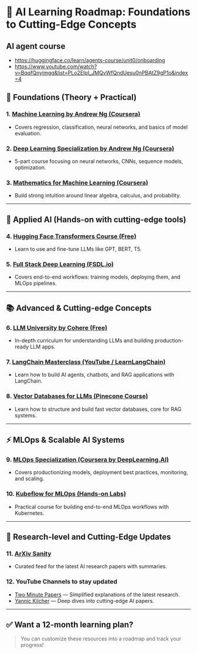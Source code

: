 # 🧠 AI Learning Roadmap: Foundations to Cutting-Edge Concepts

## AI agent course

- https://huggingface.co/learn/agents-course/unit0/onboarding
- https://www.youtube.com/watch?v=BqqfQnyjmgg&list=PLo2EIpI_JMQvWfQndUesu0nPBAtZ9gP1o&index=4

## 🔎 Foundations (Theory + Practical)
### 1. [Machine Learning by Andrew Ng (Coursera)](https://www.coursera.org/learn/machine-learning)
- Covers regression, classification, neural networks, and basics of model evaluation.

### 2. [Deep Learning Specialization by Andrew Ng (Coursera)](https://www.coursera.org/specializations/deep-learning)
- 5-part course focusing on neural networks, CNNs, sequence models, optimization.

### 3. [Mathematics for Machine Learning (Coursera)](https://www.coursera.org/specializations/mathematics-machine-learning)
- Build strong intuition around linear algebra, calculus, and probability.

---

## 🤖 Applied AI (Hands-on with cutting-edge tools)
### 4. [Hugging Face Transformers Course (Free)](https://huggingface.co/learn/course/chapter1)
- Learn to use and fine-tune LLMs like GPT, BERT, T5.

### 5. [Full Stack Deep Learning (FSDL.io)](https://fullstackdeeplearning.com/)
- Covers end-to-end workflows: training models, deploying them, and MLOps pipelines.

---

## 📚 Advanced & Cutting-edge Concepts
### 6. [LLM University by Cohere (Free)](https://university.cohere.com/)
- In-depth curriculum for understanding LLMs and building production-ready LLM apps.

### 7. [LangChain Masterclass (YouTube / LearnLangChain)](https://www.youtube.com/playlist?list=PL7mGctqzS0EAK6FZ2QoqzE4XguLJF4XxN)
- Learn how to build AI agents, chatbots, and RAG applications with LangChain.

### 8. [Vector Databases for LLMs (Pinecone Course)](https://www.pinecone.io/learn/vector-database/)
- Learn how to structure and build fast vector databases, core for RAG systems.

---

## ⚡ MLOps & Scalable AI Systems
### 9. [MLOps Specialization (Coursera by DeepLearning.AI)](https://www.coursera.org/specializations/mlops)
- Covers productionizing models, deployment best practices, monitoring, and scaling.

### 10. [Kubeflow for MLOps (Hands-on Labs)](https://www.katacoda.com/courses/kubeflow)
- Practical course for building end-to-end MLOps workflows with Kubernetes.

---

## 🧠 Research-level and Cutting-Edge Updates
### 11. [ArXiv Sanity](https://www.arxiv-sanity.com/)
- Curated feed for the latest AI research papers with summaries.

### 12. **YouTube Channels to stay updated**
- [Two Minute Papers](https://www.youtube.com/@TwoMinutePapers) — Simplified explanations of the latest research.
- [Yannic Kilcher](https://www.youtube.com/c/YannicKilcher) — Deep dives into cutting-edge AI papers.

---

## ✅ Want a 12-month learning plan?  
> You can customize these resources into a roadmap and track your progress!